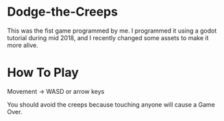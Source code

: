 # Dodge-the-Creeps
This was the fist game programmed by me. I programmed it using a godot tutorial during mid 2018, and I recently changed some assets to make it more alive.

# How To Play

Movement -> WASD or arrow keys

You should avoid the creeps because touching anyone will cause a Game Over.
